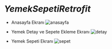 # **_YemekSepetiRetrofit_**

- Anasayfa Ekranı
![anasayfa](https://user-images.githubusercontent.com/57559558/169810677-eebffabd-0394-4520-a387-3a0486a9f9c3.png)

- Yemek Detay ve Sepete Ekleme Ekranı
![detay](https://user-images.githubusercontent.com/57559558/169810696-ddad2ce6-168c-4a33-99ce-68380f06d963.png)

- Yemek Sepeti Ekranı
![sepet](https://user-images.githubusercontent.com/57559558/169810704-3faad8d3-2225-414b-b235-0b8ed46be22d.png)
